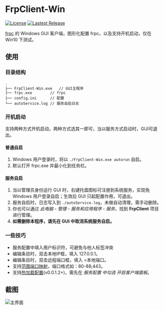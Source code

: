 # FrpClient-Win
[![License](https://img.shields.io/badge/license-ANTI996-green.svg)](https://github.com/codemonkey-m/FrpClient-Win/blob/master/LICENSE)
[![Lastest Release](https://img.shields.io/github/release/codemonkey-m/FrpClient-Win/all.svg)](https://github.com/codemonkey-m/FrpClient-Win/releases)

[frpc](https://github.com/fatedier/frp) 的 Windows GUI 客户端，图形化配置 frpc，以及支持开机启动，仅在 Win10 下测试。  

## 使用

### 目录结构
```
.  
├── FrpClient-Win.exe	// GUI主程序  
├── frpc.exe		// frpc  
├── config.ini		// 配置  
└── autoService.log	// 服务自启日志  
```

### 开机启动
支持两种方式开机启动，两种方式选其一即可，当以服务方式启动时，GUI可退出。  

#### 普通自启
1. Windows 用户登录时，将以 `./FrpClient-Win.exe autorun` 自启。
2. 默认打开 frpc.exe 并最小化到任务栏。  

#### 服务自启
1. 当以管理员身份运行 GUI 时，右键托盘图标可注册到系统服务，实现免 Windows 用户登录自启；生效后 GUI 只起配置作用，可退出。  
2. 服务自启时，日志写入到 `./autoService.log`，未做自动清理，需手动删除。  
3. 你也可以通过 *此电脑 - 管理 - 服务和应用程序 - 服务*，找到 **FrpClient** 项目进行管理。  
4. **如需删除本程序，请先在 GUI 中取消系统服务自启。**  

### 一些技巧
* 服务配置中填入用户标识符，可避免与他人标签冲突  
* 编辑条目时，双击本地IP框，填入 127.0.0.1。  
* 编辑条目时，双击远程端口框，填入 =本地端口。  
* 支持[范围端口映射](https://gofrp.org/docs/features/common/range/)，端口格式如：80-88;443。  
* 支持[热加载配置](https://gofrp.org/docs/features/common/client/#热加载配置文件)(v0.0.1.2+)，需先在 *服务配置 中勾选 开启客户端面板*。  

## 截图
![主界面](./FrpClient-Win/res/screenshot.gif)
